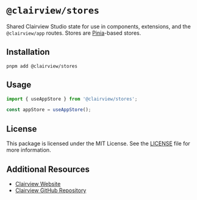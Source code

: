 # `@clairview/stores`

Shared Clairview Studio state for use in components, extensions, and the `@clairview/app` routes. Stores are
[Pinia](https://www.npmjs.com/package/pinia)-based stores.

## Installation

```
pnpm add @clairview/stores
```

## Usage

```ts
import { useAppStore } from '@clairview/stores';

const appStore = useAppStore();
```

## License

This package is licensed under the MIT License. See the
[LICENSE](https://github.com/clairview/clairview/blob/main/packages/stores/license) file for more information.

## Additional Resources

- [Clairview Website](https://clairview.io)
- [Clairview GitHub Repository](https://github.com/clairview/clairview)
